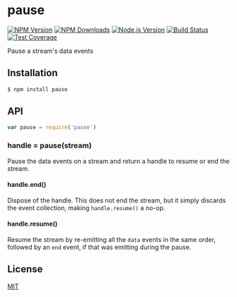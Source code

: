 # pause

[![NPM Version][npm-image]][npm-url]
[![NPM Downloads][downloads-image]][downloads-url]
[![Node.js Version][node-image]][node-url]
[![Build Status][travis-image]][travis-url]
[![Test Coverage][coveralls-image]][coveralls-url]

Pause a stream's data events

## Installation

```sh
$ npm install pause
```

## API

```js
var pause = require('pause')
```

### handle = pause(stream)

Pause the data events on a stream and return a handle to resume or end the
stream.

#### handle.end()

Dispose of the handle. This does not end the stream, but it simply discards
the event collection, making `handle.resume()` a no-op.

#### handle.resume()

Resume the stream by re-emitting all the `data` events in the same order,
followed by an `end` event, if that was emitting during the pause.

## License

[MIT](LICENSE)

[npm-image]: https://img.shields.io/npm/v/pause.svg
[npm-url]: https://npmjs.org/package/pause
[node-image]: https://img.shields.io/node/v/pause.svg
[node-url]: http://nodejs.org/download/
[travis-image]: https://img.shields.io/travis/stream-utils/pause/master.svg
[travis-url]: https://travis-ci.org/stream-utils/pause
[coveralls-image]: https://img.shields.io/coveralls/stream-utils/pause.svg
[coveralls-url]: https://coveralls.io/r/stream-utils/pause?branch=master
[downloads-image]: https://img.shields.io/npm/dm/pause.svg
[downloads-url]: https://npmjs.org/package/pause
